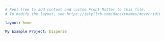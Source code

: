 ```yaml
---
# Feel free to add content and custom Front Matter to this file.
# To modify the layout, see https://jekyllrb.com/docs/themes/#overriding-theme-defaults

layout: home

My Example Project: Disperse
---
```

